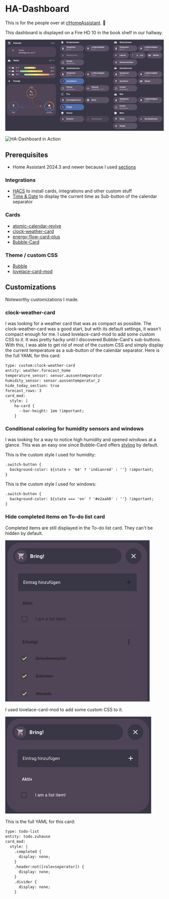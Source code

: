 # HA-Dashboard
 This is for the people over at [r/HomeAssistant](https://www.reddit.com/r/homeassistant/). 👋

This dashboard is displayed on a Fire HD 10 in the book shelf in our hallway.

![HA-Dashboard](images/HA-Dashboard.png)

![HA-Dashboard in Action](images/HA-Dashboard.gif)

## Prerequisites
- Home Assistant 2024.3 and newer because I used [sections](https://www.home-assistant.io/dashboards/sections/)

### Integrations
- [HACS](https://hacs.xyz/) to install cards, integrations and other custom stuff
- [Time & Date](https://www.home-assistant.io/integrations/time_date/) to display the current time as Sub-button of the calendar separator

### Cards
- [atomic-calendar-revive](https://github.com/totaldebug/atomic-calendar-revive)
- [clock-weather-card](https://github.com/pkissling/clock-weather-card)
- [energy-flow-card-plus](https://github.com/flixlix/energy-flow-card-plus)
- [Bubble-Card](https://github.com/Clooos/Bubble-Card)

### Theme / custom CSS
- [Bubble](https://github.com/Clooos/Bubble)
- [lovelace-card-mod](https://github.com/thomasloven/lovelace-card-mod?tab=readme-ov-file)

## Customizations

Noteworthy customizations I made.

### clock-weather-card
I was looking for a weather card that was as compact as possible. The clock-weather-card was a good start, but with its default settings, it wasn't compact enough for me. I used lovelace-card-mod to add some custom CSS to it. It was pretty hacky until I discovered Bubble-Card's sub-buttons. With this, I was able to get rid of most of the custom CSS and simply display the current temperature as a sub-button of the calendar separator. Here is the full YAML for this card:

```
type: custom:clock-weather-card
entity: weather.forecast_home
temperature_sensor: sensor.aussentemperatur
humidity_sensor: sensor.aussentemperatur_2
hide_today_section: true
forecast_rows: 3
card_mod:
  style: |
    ha-card {
      --bar-height: 1em !important;
    }
```

### Conditional coloring for humidity sensors and windows
I was looking for a way to notice high humidity and opened windows at a glance. This was an easy one since Bubble-Card offers [styling](https://github.com/Clooos/Bubble-Card#styling) by default.

This is the custom style I used for humidity:
```
.switch-button {
  background-color: ${state > '64' ? 'indianred' : ''} !important;
}
```

This is the custom style I used for windows:
```
.switch-button {
  background-color: ${state === 'on' ? '#e2aa60' : ''} !important;
}
```

### Hide completed items on To-do list card

Completed items are still displayed in the To-do list card. They can't be hidden by default.

![Completed list items are displayed](images/to-do-list-default.png)

I used lovelace-card-mod to add some custom CSS to it.

![Completed list items are hidden](images/to-do-list-hidden.png)

This is the full YAML for this card:

```
type: todo-list
entity: todo.zuhause
card_mod:
  style: |
    .completed {
      display: none;
    }
    .header:not([role=seperator]) {
      display: none;
    }
    .divider {
      display: none;
    }
```